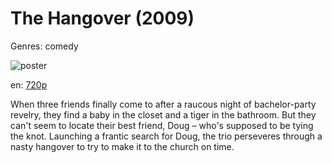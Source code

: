 # The Hangover (2009)

Genres: comedy

![poster](http://image.tmdb.org/t/p/w500/uluhlXubGu1VxU63X9VHCLWDAYP.jpg)

en:
  [720p](magnet:?xt=urn:btih:47EE25CF294184B05868C67134FA5C6AB41E34BD&tr=udp://glotorrents.pw:6969/announce&tr=udp://tracker.opentrackr.org:1337/announce&tr=udp://torrent.gresille.org:80/announce&tr=udp://tracker.openbittorrent.com:80&tr=udp://tracker.coppersurfer.tk:6969&tr=udp://tracker.leechers-paradise.org:6969&tr=udp://p4p.arenabg.ch:1337&tr=udp://tracker.internetwarriors.net:1337)
  


When three friends finally come to after a raucous night of bachelor-party revelry, they find a baby in the closet and a tiger in the bathroom. But they can't seem to locate their best friend, Doug – who's supposed to be tying the knot. Launching a frantic search for Doug, the trio perseveres through a nasty hangover to try to make it to the church on time.